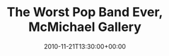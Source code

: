 ---
templateKey: event
guid: 0895a620-6eab-11ea-99c5-002590d1d1b0
date: 2010-11-21T13:30:00+00:00
eventTime: '1:30pm'
title: The Worst Pop Band Ever, McMichael Gallery
artist: The Worst Pop Band Ever
city: Kleinburg
venue: McMichael Gallery
group: The Worst Pop Band Ever
guests: Rhonda Stakich
---